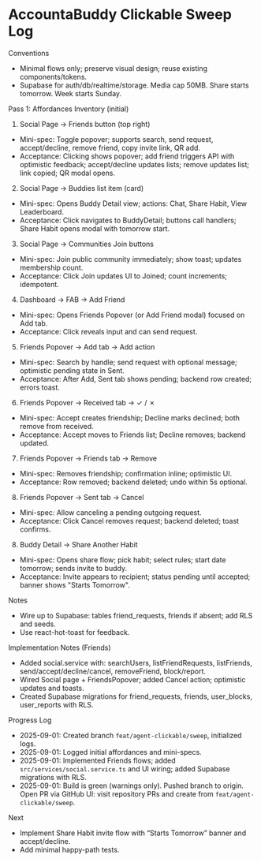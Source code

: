 AccountaBuddy Clickable Sweep Log
=================================

Conventions
- Minimal flows only; preserve visual design; reuse existing components/tokens.
- Supabase for auth/db/realtime/storage. Media cap 50MB. Share starts tomorrow. Week starts Sunday.

Pass 1: Affordances Inventory (initial)

1) Social Page → Friends button (top right)
- Mini-spec: Toggle popover; supports search, send request, accept/decline, remove friend, copy invite link, QR add.
- Acceptance: Clicking shows popover; add friend triggers API with optimistic feedback; accept/decline updates lists; remove updates list; link copied; QR modal opens.

2) Social Page → Buddies list item (card)
- Mini-spec: Opens Buddy Detail view; actions: Chat, Share Habit, View Leaderboard.
- Acceptance: Click navigates to BuddyDetail; buttons call handlers; Share Habit opens modal with tomorrow start.

3) Social Page → Communities Join buttons
- Mini-spec: Join public community immediately; show toast; updates membership count.
- Acceptance: Click Join updates UI to Joined; count increments; idempotent.

4) Dashboard → FAB → Add Friend
- Mini-spec: Opens Friends Popover (or Add Friend modal) focused on Add tab.
- Acceptance: Click reveals input and can send request.

5) Friends Popover → Add tab → Add action
- Mini-spec: Search by handle; send request with optional message; optimistic pending state in Sent.
- Acceptance: After Add, Sent tab shows pending; backend row created; errors toast.

6) Friends Popover → Received tab → ✓ / ✗
- Mini-spec: Accept creates friendship; Decline marks declined; both remove from received.
- Acceptance: Accept moves to Friends list; Decline removes; backend updated.

7) Friends Popover → Friends tab → Remove
- Mini-spec: Removes friendship; confirmation inline; optimistic UI.
- Acceptance: Row removed; backend deleted; undo within 5s optional.

8) Friends Popover → Sent tab → Cancel
- Mini-spec: Allow canceling a pending outgoing request.
- Acceptance: Click Cancel removes request; backend deleted; toast confirms.

8) Buddy Detail → Share Another Habit
- Mini-spec: Opens share flow; pick habit; select rules; start date tomorrow; sends invite to buddy.
- Acceptance: Invite appears to recipient; status pending until accepted; banner shows "Starts Tomorrow".

Notes
- Wire up to Supabase: tables friend_requests, friends if absent; add RLS and seeds.
- Use react-hot-toast for feedback.

Implementation Notes (Friends)
- Added social.service with: searchUsers, listFriendRequests, listFriends, send/accept/decline/cancel, removeFriend, block/report.
- Wired Social page + FriendsPopover; added Cancel action; optimistic updates and toasts.
- Created Supabase migrations for friend_requests, friends, user_blocks, user_reports with RLS.

Progress Log
- 2025-09-01: Created branch `feat/agent-clickable/sweep`, initialized logs.
- 2025-09-01: Logged initial affordances and mini-specs.
- 2025-09-01: Implemented Friends flows; added `src/services/social.service.ts` and UI wiring; added Supabase migrations with RLS.
- 2025-09-01: Build is green (warnings only). Pushed branch to origin. Open PR via GitHub UI: visit repository PRs and create from `feat/agent-clickable/sweep`.

Next
- Implement Share Habit invite flow with “Starts Tomorrow” banner and accept/decline.
- Add minimal happy-path tests.

